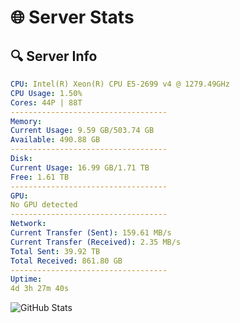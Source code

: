 # 🌐 Server Stats
## 🔍 Server Info
```yaml
CPU: Intel(R) Xeon(R) CPU E5-2699 v4 @ 1279.49GHz
CPU Usage: 1.50%
Cores: 44P | 88T
-----------------------------------
Memory:
Current Usage: 9.59 GB/503.74 GB
Available: 490.88 GB
-----------------------------------
Disk:
Current Usage: 16.99 GB/1.71 TB
Free: 1.61 TB
-----------------------------------
GPU:
No GPU detected
-----------------------------------
Network:
Current Transfer (Sent): 159.61 MB/s
Current Transfer (Received): 2.35 MB/s
Total Sent: 39.92 TB
Total Received: 861.80 GB
-----------------------------------
Uptime:
4d 3h 27m 40s
```
![GitHub Stats](https://img.shields.io/badge/Updated-2025-02-12_02:10:58-blue)